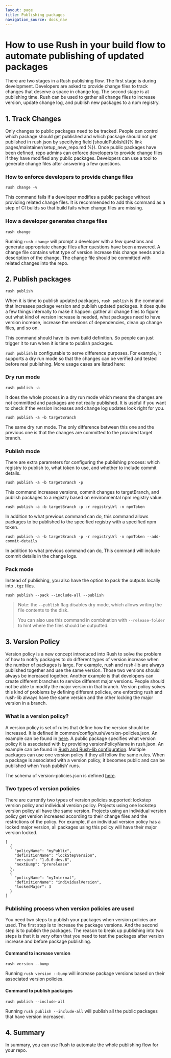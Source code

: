 ```yaml
---
layout: page
title: Publishing packages
navigation_source: docs_nav
---
```


# How to use Rush in your build flow to automate publishing of updated packages

There are two stages in a Rush publishing flow. The first stage is during development. Developers are asked to provide change files to track changes that deserve a space in change log. The second stage is at publishing time. Rush can be used to gather all change files to increase version, update change log, and publish new packages to a npm registry.

## 1. Track Changes

Only changes to public packages need to be tracked. People can control which package should get published and which package should not get published in rush.json by specifying field [shouldPublish]({% link pages/maintainer/setup_new_repo.md %}). Once public packages have been defined, repo admins can enforce developers to provide change files if they have modified any public packages. Developers can use a tool to generate change files after answering a few questions.

### How to enforce developers to provide change files

    rush change -v

This command fails if a developer modifies a public package without providing related change files. It is recommended to add this command as a step of CI builds so that build fails when change files are missing.

### How a developer generates change files

    rush change

Running `rush change` will prompt a developer with a few questions and generate appropriate change files after questions have been answered. A change file contains what type of version increase this change needs and a description of the change. The change file should be committed with related changes into the repo.

## 2. Publish packages

    rush publish

When it is time to publish updated packages, `rush publish` is the command that increases package version and publish updated packages. It does quite a few things internally to make it happen: gather all change files to figure out what kind of version increase is needed, what packages need to have version increase, increase the versions of dependencies, clean up change files, and so on.

This command should have its own build definition. So people can just trigger it to run when it is time to publish packages.

`rush publish` is configurable to serve difference purposes. For example, it supports a dry run mode so that the changes can be verified and tested before real publishing. More usage cases are listed here:

### Dry run mode

    rush publish -a

It does the whole process in a dry run mode which means the changes are not committed and packages are not really published. It is useful if you want to check if the version increases and change log updates look right for you.

    rush publish -a -b targetBranch

The same dry run mode. The only difference between this one and the previous one is that the changes are committed to the provided target branch.

### Publish mode

There are extra parameters for configuring the publishing process: which registry to publish to, what token to use, and whether to include commit details.

    rush publish -a -b targetBranch -p

This command increases versions, commit changes to targetBranch, and publish packages to a registry based on environmental npm registry value.

    rush publish -a -b targetBranch -p -r registryUrl -n npmToken

In addition to what previous command can do, this command allows packages to be published to the specified registry with a specified npm token.

    rush publish -a -b targetBranch -p -r registryUrl -n npmToken --add-commit-details

In addition to what previous command can do, This command will include commit details in the change logs.

### Pack mode

Instead of publishing, you also have the option to pack the outputs locally into `.tgz` files.

    rush publish --pack --include-all --publish 
    
> Note: the `--publish` flag disables dry mode, which allows writing the file contents to the disk.
>
> You can also use this command in combination with `--release-folder` to hint where the files should be outputted.

## 3. Version Policy

Version policy is a new concept introduced into Rush to solve the problem of how to notify packages to do different types of version increase when the number of packages is large.  For example, rush and rush-lib are always published together and use the same version. Those two versions should always be increased together. Another example is that developers can create different branches to service different major versions. People should not be able to modify the major version in that branch. Version policy solves this kind of problems by defining different policies, one enforcing rush and rush-lib always have the same version and the other locking the major version in a branch.

### What is a version policy?

A version policy is set of rules that define how the version should be increased. It is defined in common/config/rush/version-policies.json. An example can be found in [here]( https://github.com/microsoft/rushstack/blob/master/common/config/rush/version-policies.json). A public package specifies what version policy it is associated with by providing versionPolicyName in rush.json. An example can be found in [Rush and Rush-lib configuration](https://github.com/microsoft/rushstack/blob/master/rush.json#L46). Multiple packages can use one version policy if they all follow the same rules. When a package is associated with a version policy, it becomes public and can be published when ‘rush publish’ runs.

The schema of version-policies.json is defined [here](https://github.com/microsoft/rushstack/blob/master/apps/rush-lib/src/schemas/version-policies.schema.json).

### Two types of version policies

There are currently two types of version policies supported: lockstep version policy and individual version policy. Projects using one lockstep version policy all have the same version. Projects using an individual version policy get version increased according to their change files and the restrictions of the policy. For example, if an individual version policy has a locked major version, all packages using this policy will have their major version locked.

```
[
  {
    "policyName": "myPublic",
    "definitionName": "lockStepVersion",
    "version": "1.0.0-dev.6",
    "nextBump": "prerelease"
  },
  {
    "policyName": "myInternal",
    "definitionName": "individualVersion",
    "lockedMajor": 3
  }
]
```

### Publishing process when version policies are used

You need two steps to publish your packages when version policies are used. The first step is to increase the package versions. And the second step is to publish the packages. The reason to break up publishing into two steps is that it is very often that you need to test the packages after version increase and before package publishing.

#### Command to increase version

`rush version --bump`

Running `rush version --bump` will increase package versions based on their associated version policies.

#### Command to publish packages

`rush publish --include-all`

Running `rush publish --include-all` will publish all the public packages that have version increased.

## 4. Summary

In summary, you can use Rush to automate the whole publishing flow for your repo.
